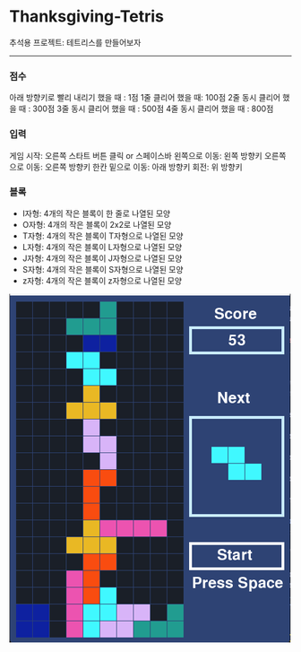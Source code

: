 # Thanksgiving-Tetris

추석용 프로젝트: 테트리스를 만들어보자
***

### 점수
아래 방향키로 빨리 내리기 했을 때 : 1점
1줄 클리어 했을 때: 100점
2줄 동시 클리어 했을 때 : 300점
3줄 동시 클리어 했을 때 : 500점
4줄 동시 클리어 했을 때 : 800점


### 입력
게임 시작: 오른쪽 스타트 버튼 클릭 or 스페이스바
왼쪽으로 이동: 왼쪽 방향키
오른쪽으로 이동: 오른쪽 방향키
한칸 밑으로 이동: 아래 방향키
회전: 위 방향키

### 블록

* I자형: 4개의 작은 블록이 한 줄로 나열된 모양
* O자형: 4개의 작은 블록이 2x2로 나열된 모양
* T자형: 4개의 작은 블록이 T자형으로 나열된 모양
* L자형: 4개의 작은 블록이 L자형으로 나열된 모양
* J자형: 4개의 작은 블록이 J자형으로 나열된 모양
* S자형: 4개의 작은 블록이 S자형으로 나열된 모양
* z자형: 4개의 작은 블록이 z자형으로 나열된 모양



![Alt text](image.png)